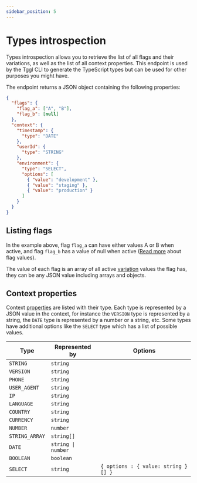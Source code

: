 ```yaml
---
sidebar_position: 5
---
```


# Types introspection

Types introspection allows you to retrieve the list of all flags and their variations, as well as the list of all context properties. This endpoint is used by the Tggl CLI to generate the TypeScript types but can be used for other purposes you might have.

The <Api method="GET" url="/typing" /> endpoint returns a JSON object containing the following properties:
```json
{
  "flags": {
    "flag_a": ["A", "B"],
    "flag_b": [null]
  },
  "context": {
    "timestamp": {
      "type": "DATE"
    },
    "userId": {
      "type": "STRING"
    },
    "environment": {
      "type": "SELECT",
      "options": [
        { "value": "development" },
        { "value": "staging" },
        { "value": "production" }
      ]
    }
  }
}
```

## Listing flags
In the example above, flag `flag_a` can  have either values A or B when active, and flag `flag_b` has a value of null when active ([Read more](api-flags-evaluation#evaluating-a-single-context) about flag values).

The value of each flag is an array of all active [variation](../doc/concepts/variations.md) values the flag has, they can be any JSON value including arrays and objects.

## Context properties

Context [properties](../doc/concepts/context) are listed with their type. Each type is represented by a JSON value in the context, for instance the `VERSION` type is represented by a string, the `DATE` type is represented by a number or a string, etc. Some types have additional options like the `SELECT` type which has a list of possible values.

|Type|Represented by|Options|
|-|-|-|
|`STRING`|`string`||
|`VERSION`|`string`||
|`PHONE`|`string`||
|`USER_AGENT`|`string`||
|`IP`|`string`||
|`LANGUAGE`|`string`||
|`COUNTRY`|`string`||
|`CURRENCY`|`string`||
|`NUMBER`|`number`||
|`STRING_ARRAY`|`string[]`||
|`DATE`|<code>string &#124; number</code>||
|`BOOLEAN`|`boolean`||
|`SELECT`|`string`|`{ options : { value: string }[] }`|